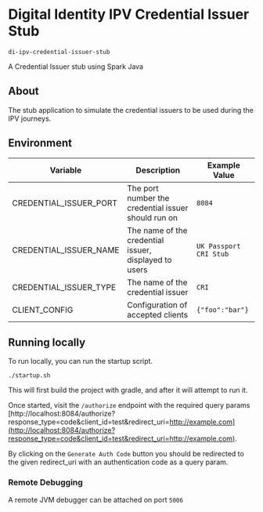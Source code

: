# Digital Identity IPV Credential Issuer Stub
`di-ipv-credential-issuer-stub`

A Credential Issuer stub using Spark Java

## About

The stub application to simulate the credential issuers to be used during the IPV journeys.

## Environment

| Variable                | Description                                           | Example Value          |
|-------------------------|-------------------------------------------------------|------------------------|
| CREDENTIAL_ISSUER_PORT  | The port number the credential issuer should run on   | `8084`                 |
| CREDENTIAL_ISSUER_NAME  | The name of the credential issuer, displayed to users | `UK Passport CRI Stub` |
| CREDENTIAL_ISSUER_TYPE  | The name of the credential issuer                     | `CRI`                  |
| CLIENT_CONFIG           | Configuration of accepted clients                     | `{"foo":"bar"}`        |


## Running locally

To run locally, you can run the startup script.
```shell
./startup.sh
```
This will first build the project with gradle,
and after it will attempt to run it.

Once started, visit the `/authorize` endpoint with the required query params
 [http://localhost:8084/authorize?response_type=code&client_id=test&redirect_uri=http://example.com](http://localhost:8084/authorize?response_type=code&client_id=test&redirect_uri=http://example.com).

By clicking on the `Generate Auth Code` button you should be redirected to the given redirect_uri with an authentication code as a query param.

### Remote Debugging
A remote JVM debugger can be attached on port `5006`
